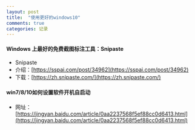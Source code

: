 ```yaml
---
layout: post
title:  "使用更好的windows10"
comments: true
categories: 记录
---
```


#### Windows 上最好的免费截图标注工具：Snipaste

* Snipaste
* 介绍：[https://sspai.com/post/34962](https://sspai.com/post/34962)
* 下载：[https://zh.snipaste.com/](https://zh.snipaste.com/)

#### win7/8/10如何设置软件开机自启动

* 网址：[https://jingyan.baidu.com/article/0aa2237568f5ef88cc0d6413.html](https://jingyan.baidu.com/article/0aa2237568f5ef88cc0d6413.html)
